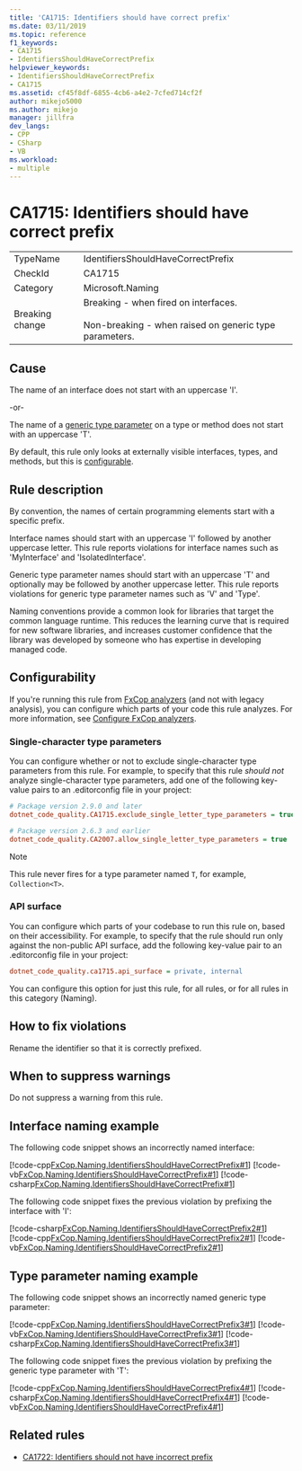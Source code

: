```yaml
---
title: 'CA1715: Identifiers should have correct prefix'
ms.date: 03/11/2019
ms.topic: reference
f1_keywords:
- CA1715
- IdentifiersShouldHaveCorrectPrefix
helpviewer_keywords:
- IdentifiersShouldHaveCorrectPrefix
- CA1715
ms.assetid: cf45f8df-6855-4cb6-a4e2-7cfed714cf2f
author: mikejo5000
ms.author: mikejo
manager: jillfra
dev_langs:
- CPP
- CSharp
- VB
ms.workload:
- multiple
---
```

# CA1715: Identifiers should have correct prefix

|||
|-|-|
|TypeName|IdentifiersShouldHaveCorrectPrefix|
|CheckId|CA1715|
|Category|Microsoft.Naming|
|Breaking change|Breaking - when fired on interfaces.<br /><br /> Non-breaking - when raised on generic type parameters.|

## Cause

The name of an interface does not start with an uppercase 'I'.

-or-

The name of a [generic type parameter](/dotnet/csharp/programming-guide/generics/generic-type-parameters) on a type or method does not start with an uppercase 'T'.

By default, this rule only looks at externally visible interfaces, types, and methods, but this is [configurable](#configurability).

## Rule description

By convention, the names of certain programming elements start with a specific prefix.

Interface names should start with an uppercase 'I' followed by another uppercase letter. This rule reports violations for interface names such as 'MyInterface' and 'IsolatedInterface'.

Generic type parameter names should start with an uppercase 'T' and optionally may be followed by another uppercase letter. This rule reports violations for generic type parameter names such as 'V' and 'Type'.

Naming conventions provide a common look for libraries that target the common language runtime. This reduces the learning curve that is required for new software libraries, and increases customer confidence that the library was developed by someone who has expertise in developing managed code.

## Configurability

If you're running this rule from [FxCop analyzers](install-fxcop-analyzers.md) (and not with legacy analysis), you can configure which parts of your code this rule analyzes. For more information, see [Configure FxCop analyzers](configure-fxcop-analyzers.md).

### Single-character type parameters

You can configure whether or not to exclude single-character type parameters from this rule. For example, to specify that this rule *should not* analyze single-character type parameters, add one of the following key-value pairs to an .editorconfig file in your project:

```ini
# Package version 2.9.0 and later
dotnet_code_quality.CA1715.exclude_single_letter_type_parameters = true

# Package version 2.6.3 and earlier
dotnet_code_quality.CA2007.allow_single_letter_type_parameters = true
```

> [!NOTE]
> This rule never fires for a type parameter named `T`, for example, `Collection<T>`.

### API surface

You can configure which parts of your codebase to run this rule on, based on their accessibility. For example, to specify that the rule should run only against the non-public API surface, add the following key-value pair to an .editorconfig file in your project:

```ini
dotnet_code_quality.ca1715.api_surface = private, internal
```

You can configure this option for just this rule, for all rules, or for all rules in this category (Naming).

## How to fix violations

Rename the identifier so that it is correctly prefixed.

## When to suppress warnings

Do not suppress a warning from this rule.

## Interface naming example

The following code snippet shows an incorrectly named interface:

[!code-cpp[FxCop.Naming.IdentifiersShouldHaveCorrectPrefix#1](../code-quality/codesnippet/CPP/ca1715-identifiers-should-have-correct-prefix_1.cpp)]
[!code-vb[FxCop.Naming.IdentifiersShouldHaveCorrectPrefix#1](../code-quality/codesnippet/VisualBasic/ca1715-identifiers-should-have-correct-prefix_1.vb)]
[!code-csharp[FxCop.Naming.IdentifiersShouldHaveCorrectPrefix#1](../code-quality/codesnippet/CSharp/ca1715-identifiers-should-have-correct-prefix_1.cs)]

The following code snippet fixes the previous violation by prefixing the interface with 'I':

[!code-csharp[FxCop.Naming.IdentifiersShouldHaveCorrectPrefix2#1](../code-quality/codesnippet/CSharp/ca1715-identifiers-should-have-correct-prefix_2.cs)]
[!code-cpp[FxCop.Naming.IdentifiersShouldHaveCorrectPrefix2#1](../code-quality/codesnippet/CPP/ca1715-identifiers-should-have-correct-prefix_2.cpp)]
[!code-vb[FxCop.Naming.IdentifiersShouldHaveCorrectPrefix2#1](../code-quality/codesnippet/VisualBasic/ca1715-identifiers-should-have-correct-prefix_2.vb)]

## Type parameter naming example

The following code snippet shows an incorrectly named generic type parameter:

[!code-cpp[FxCop.Naming.IdentifiersShouldHaveCorrectPrefix3#1](../code-quality/codesnippet/CPP/ca1715-identifiers-should-have-correct-prefix_3.cpp)]
[!code-vb[FxCop.Naming.IdentifiersShouldHaveCorrectPrefix3#1](../code-quality/codesnippet/VisualBasic/ca1715-identifiers-should-have-correct-prefix_3.vb)]
[!code-csharp[FxCop.Naming.IdentifiersShouldHaveCorrectPrefix3#1](../code-quality/codesnippet/CSharp/ca1715-identifiers-should-have-correct-prefix_3.cs)]

The following code snippet fixes the previous violation by prefixing the generic type parameter with 'T':

[!code-cpp[FxCop.Naming.IdentifiersShouldHaveCorrectPrefix4#1](../code-quality/codesnippet/CPP/ca1715-identifiers-should-have-correct-prefix_4.cpp)]
[!code-csharp[FxCop.Naming.IdentifiersShouldHaveCorrectPrefix4#1](../code-quality/codesnippet/CSharp/ca1715-identifiers-should-have-correct-prefix_4.cs)]
[!code-vb[FxCop.Naming.IdentifiersShouldHaveCorrectPrefix4#1](../code-quality/codesnippet/VisualBasic/ca1715-identifiers-should-have-correct-prefix_4.vb)]

## Related rules

- [CA1722: Identifiers should not have incorrect prefix](../code-quality/ca1722.md)
